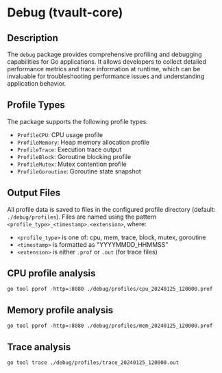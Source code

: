 # Debug (tvault-core)

## Description

The `debug` package provides comprehensive profiling and debugging capabilities for Go applications. 
It allows developers to collect detailed performance metrics and trace information at runtime, which can be invaluable for troubleshooting performance issues and understanding application behavior.

## Profile Types

The package supports the following profile types:

- `ProfileCPU`: CPU usage profile
- `ProfileMemory`: Heap memory allocation profile
- `ProfileTrace`: Execution trace output
- `ProfileBlock`: Goroutine blocking profile
- `ProfileMutex`: Mutex contention profile
- `ProfileGoroutine`: Goroutine state snapshot

## Output Files

All profile data is saved to files in the configured profile directory (default: `./debug/profiles`). 
Files are named using the pattern `<profile_type>_<timestamp>.<extension>`, where:

- `<profile_type>` is one of: cpu, mem, trace, block, mutex, goroutine
- `<timestamp>` is formatted as "YYYYMMDD_HHMMSS"
- `<extension>` is either `.prof` or `.out` (for trace files)

## CPU profile analysis

```go tool pprof -http=:8080 ./debug/profiles/cpu_20240125_120000.prof```

## Memory profile analysis

```go tool pprof -http=:8080 ./debug/profiles/mem_20240125_120000.prof```

## Trace analysis

```go tool trace ./debug/profiles/trace_20240125_120000.out```

